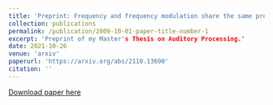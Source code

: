 ```yaml
---
title: 'Preprint: Frequency and frequency modulation share the same predictive encoding mechanisms in human auditory cortex'
collection: publications
permalink: /publication/2009-10-01-paper-title-number-1
excerpt: 'Preprint of my Master's Thesis on Auditory Processing.'
date: 2021-10-26
venue: 'arxiv'
paperurl: 'https://arxiv.org/abs/2110.13690'
citation: ''
---
```


[Download paper here](https://arxiv.org/abs/2110.13690)
